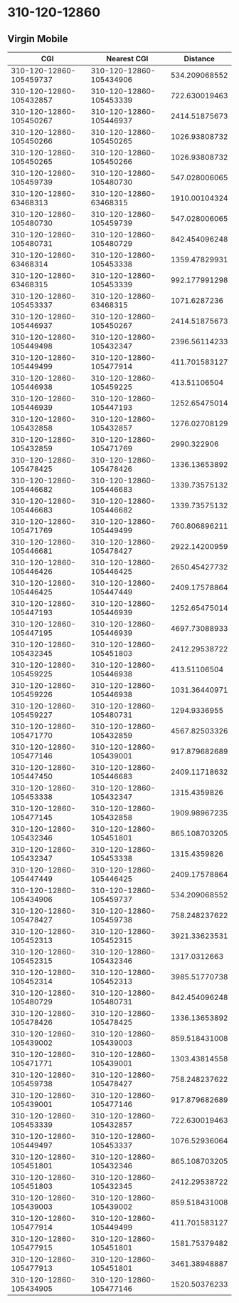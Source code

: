 # 310-120-12860
## Virgin Mobile


| CGI | Nearest CGI | Distance |
|-----|-------------|----------|
| 310-120-12860-105459737 | 310-120-12860-105434906 | 534.209068552 |
| 310-120-12860-105432857 | 310-120-12860-105453339 | 722.630019463 |
| 310-120-12860-105450267 | 310-120-12860-105446937 | 2414.51875673 |
| 310-120-12860-105450266 | 310-120-12860-105450265 | 1026.93808732 |
| 310-120-12860-105450265 | 310-120-12860-105450266 | 1026.93808732 |
| 310-120-12860-105459739 | 310-120-12860-105480730 | 547.028006065 |
| 310-120-12860-63468313 | 310-120-12860-63468315 | 1910.00104324 |
| 310-120-12860-105480730 | 310-120-12860-105459739 | 547.028006065 |
| 310-120-12860-105480731 | 310-120-12860-105480729 | 842.454096248 |
| 310-120-12860-63468314 | 310-120-12860-105453338 | 1359.47829931 |
| 310-120-12860-63468315 | 310-120-12860-105453339 | 992.177991298 |
| 310-120-12860-105453337 | 310-120-12860-63468315 | 1071.6287236 |
| 310-120-12860-105446937 | 310-120-12860-105450267 | 2414.51875673 |
| 310-120-12860-105449498 | 310-120-12860-105432347 | 2396.56114233 |
| 310-120-12860-105449499 | 310-120-12860-105477914 | 411.701583127 |
| 310-120-12860-105446938 | 310-120-12860-105459225 | 413.51106504 |
| 310-120-12860-105446939 | 310-120-12860-105447193 | 1252.65475014 |
| 310-120-12860-105432858 | 310-120-12860-105432857 | 1276.02708129 |
| 310-120-12860-105432859 | 310-120-12860-105471769 | 2990.322906 |
| 310-120-12860-105478425 | 310-120-12860-105478426 | 1336.13653892 |
| 310-120-12860-105446682 | 310-120-12860-105446683 | 1339.73575132 |
| 310-120-12860-105446683 | 310-120-12860-105446682 | 1339.73575132 |
| 310-120-12860-105471769 | 310-120-12860-105449499 | 760.806896211 |
| 310-120-12860-105446681 | 310-120-12860-105478427 | 2922.14200959 |
| 310-120-12860-105446426 | 310-120-12860-105446425 | 2650.45427732 |
| 310-120-12860-105446425 | 310-120-12860-105447449 | 2409.17578864 |
| 310-120-12860-105447193 | 310-120-12860-105446939 | 1252.65475014 |
| 310-120-12860-105447195 | 310-120-12860-105446939 | 4697.73088933 |
| 310-120-12860-105432345 | 310-120-12860-105451803 | 2412.29538722 |
| 310-120-12860-105459225 | 310-120-12860-105446938 | 413.51106504 |
| 310-120-12860-105459226 | 310-120-12860-105446938 | 1031.36440971 |
| 310-120-12860-105459227 | 310-120-12860-105480731 | 1294.9336955 |
| 310-120-12860-105471770 | 310-120-12860-105432859 | 4567.82503326 |
| 310-120-12860-105477146 | 310-120-12860-105439001 | 917.879682689 |
| 310-120-12860-105447450 | 310-120-12860-105446683 | 2409.11718632 |
| 310-120-12860-105453338 | 310-120-12860-105432347 | 1315.4359826 |
| 310-120-12860-105477145 | 310-120-12860-105432858 | 1909.98967235 |
| 310-120-12860-105432346 | 310-120-12860-105451801 | 865.108703205 |
| 310-120-12860-105432347 | 310-120-12860-105453338 | 1315.4359826 |
| 310-120-12860-105447449 | 310-120-12860-105446425 | 2409.17578864 |
| 310-120-12860-105434906 | 310-120-12860-105459737 | 534.209068552 |
| 310-120-12860-105478427 | 310-120-12860-105459738 | 758.248237622 |
| 310-120-12860-105452313 | 310-120-12860-105452315 | 3921.33623531 |
| 310-120-12860-105452315 | 310-120-12860-105432346 | 1317.0312663 |
| 310-120-12860-105452314 | 310-120-12860-105452313 | 3985.51770738 |
| 310-120-12860-105480729 | 310-120-12860-105480731 | 842.454096248 |
| 310-120-12860-105478426 | 310-120-12860-105478425 | 1336.13653892 |
| 310-120-12860-105439002 | 310-120-12860-105439003 | 859.518431008 |
| 310-120-12860-105471771 | 310-120-12860-105439001 | 1303.43814558 |
| 310-120-12860-105459738 | 310-120-12860-105478427 | 758.248237622 |
| 310-120-12860-105439001 | 310-120-12860-105477146 | 917.879682689 |
| 310-120-12860-105453339 | 310-120-12860-105432857 | 722.630019463 |
| 310-120-12860-105449497 | 310-120-12860-105453337 | 1076.52936064 |
| 310-120-12860-105451801 | 310-120-12860-105432346 | 865.108703205 |
| 310-120-12860-105451803 | 310-120-12860-105432345 | 2412.29538722 |
| 310-120-12860-105439003 | 310-120-12860-105439002 | 859.518431008 |
| 310-120-12860-105477914 | 310-120-12860-105449499 | 411.701583127 |
| 310-120-12860-105477915 | 310-120-12860-105451801 | 1581.75379482 |
| 310-120-12860-105477913 | 310-120-12860-105451801 | 3461.38948887 |
| 310-120-12860-105434905 | 310-120-12860-105477146 | 1520.50376233 |
